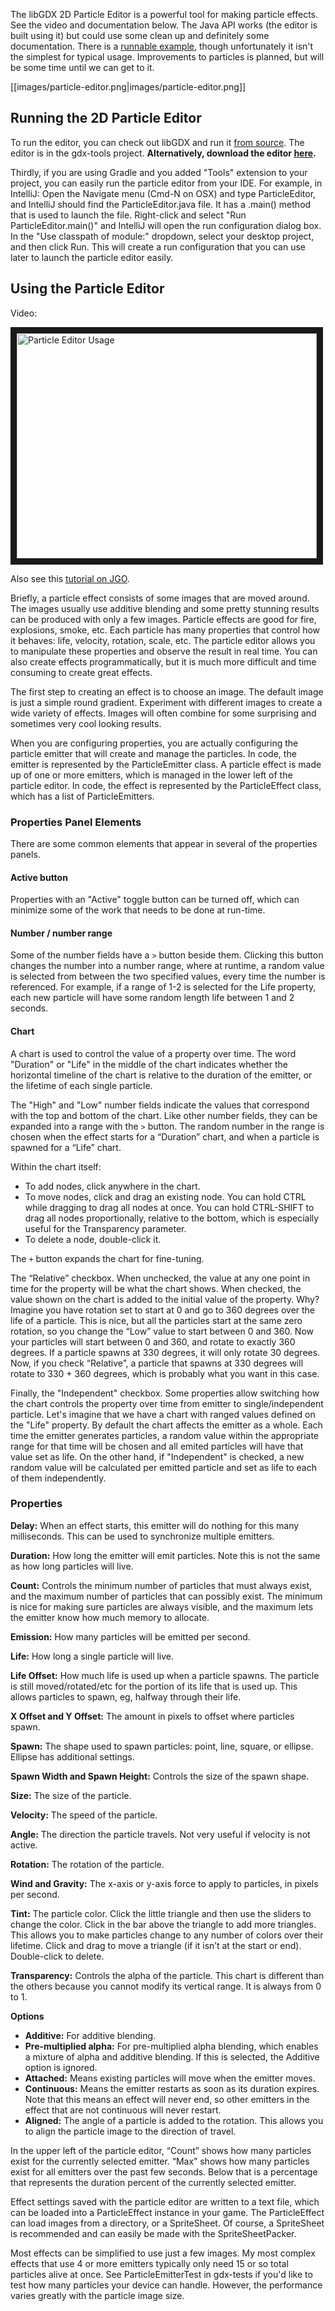 The libGDX 2D Particle Editor is a powerful tool for making particle effects. See the video and documentation below. The Java API works (the editor is built using it) but could use some clean up and definitely some documentation. There is a [runnable example](https://github.com/libgdx/libgdx/blob/master/tests/gdx-tests/src/com/badlogic/gdx/tests/ParticleEmitterTest.java), though unfortunately it isn't the simplest for typical usage. Improvements to particles is planned, but will be some time until we can get to it.

[[images/particle-editor.png|images/particle-editor.png]]

## Running the 2D Particle Editor ##

To run the editor, you can check out libGDX and run it [from source](https://libgdx.com/dev/from_source/). The editor is in the gdx-tools project. **Alternatively, download the editor [here](https://libgdx-nightlies.s3.eu-central-1.amazonaws.com/libgdx-runnables/runnable-2D-particles.jar).**

Thirdly, if you are using Gradle and you added "Tools" extension to your project, you can easily run the particle editor from your IDE. For example, in IntelliJ: Open the Navigate menu (Cmd-N on OSX) and type ParticleEditor, and IntelliJ should find the ParticleEditor.java file. It has a .main() method that is used to launch the file. Right-click and select "Run ParticleEditor.main()" and IntelliJ will open the run configuration dialog box. In the "Use classpath of module:" dropdown, select your desktop project, and then click Run. This will create a run configuration that you can use later to launch the particle editor easily.

## Using the Particle Editor ##

Video:

<a href="http://www.youtube.com/watch?feature=player_embedded&v=w8xkf3O4nho
" target="_blank"><img src="http://img.youtube.com/vi/w8xkf3O4nho/0.jpg"
alt="Particle Editor Usage" width="480" height="360" border="10" /></a>

Also see this [tutorial on JGO](https://jvm-gaming.org/t/particle-effects-in-libgdx/41758).

Briefly, a particle effect consists of some images that are moved around. The images usually use additive blending and some pretty stunning results can be produced with only a few images. Particle effects are good for fire, explosions, smoke, etc. Each particle has many properties that control how it behaves: life, velocity, rotation, scale, etc. The particle editor allows you to manipulate these properties and observe the result in real time. You can also create effects programmatically, but it is much more difficult and time consuming to create great effects.

The first step to creating an effect is to choose an image. The default image is just a simple round gradient. Experiment with different images to create a wide variety of effects. Images will often combine for some surprising and sometimes very cool looking results.

When you are configuring properties, you are actually configuring the particle emitter that will create and manage the particles. In code, the emitter is represented by the ParticleEmitter class. A particle effect is made up of one or more emitters, which is managed in the lower left of the particle editor. In code, the effect is represented by the ParticleEffect class, which has a list of ParticleEmitters.

### Properties Panel Elements ###

There are some common elements that appear in several of the properties panels.

#### Active button ####

Properties with an "Active" toggle button can be turned off, which can minimize some of the work that needs to be done at run-time.

#### Number / number range ####

Some of the number fields have a `>` button beside them. Clicking this button changes the number into a number range, where at runtime, a random value is selected from between the two specified values, every time the number is referenced. For example, if a range of 1-2 is selected for the Life property, each new particle will have some random length life between 1 and 2 seconds.

#### Chart ####

A chart is used to control the value of a property over time. The word "Duration" or "Life" in the middle of the chart indicates whether the horizontal timeline of the chart is relative to the duration of the emitter, or the lifetime of each single particle.

The "High" and "Low" number fields indicate the values that correspond with the top and bottom of the chart. Like other number fields, they can be expanded into a range with the `>` button. The random number in the range is chosen when the effect starts for a “Duration” chart, and when a particle is spawned for a “Life” chart.

Within the chart itself:
* To add nodes, click anywhere in the chart.
* To move nodes, click and drag an existing node. You can hold CTRL while dragging to drag all nodes at once. You can hold CTRL-SHIFT to drag all nodes proportionally, relative to the bottom, which is especially useful for the Transparency parameter.
* To delete a node, double-click it.

The `+` button expands the chart for fine-tuning.

The “Relative” checkbox. When unchecked, the value at any one point in time for the property will be what the chart shows. When checked, the value shown on the chart is added to the initial value of the property. Why? Imagine you have rotation set to start at 0 and go to 360 degrees over the life of a particle. This is nice, but all the particles start at the same zero rotation, so you change the “Low” value to start between 0 and 360. Now your particles will start between 0 and 360, and rotate to exactly 360 degrees. If a particle spawns at 330 degrees, it will only rotate 30 degrees. Now, if you check “Relative”, a particle that spawns at 330 degrees will rotate to 330 + 360 degrees, which is probably what you want in this case.

Finally, the "Independent" checkbox. Some properties allow switching how the chart controls the property over time from emitter to single/independent particle. Let's imagine that we have a chart with ranged values defined on the "Life" property. By default the chart affects the emitter as a whole. Each time the emitter generates particles, a random value within the appropriate range for that time will be chosen and all emited particles will have that value set as life. On the other hand, if "Independent" is checked, a new random value will be calculated per emitted particle and set as life to each of them independently.

### Properties ###

**Delay:** When an effect starts, this emitter will do nothing for this many milliseconds. This can be used to synchronize multiple emitters.

**Duration:** How long the emitter will emit particles. Note this is not the same as how long particles will live.

**Count:** Controls the minimum number of particles that must always exist, and the maximum number of particles that can possibly exist. The minimum is nice for making sure particles are always visible, and the maximum lets the emitter know how much memory to allocate.

**Emission:** How many particles will be emitted per second.

**Life:** How long a single particle will live.

**Life Offset:** How much life is used up when a particle spawns. The particle is still moved/rotated/etc for the portion of its life that is used up. This allows particles to spawn, eg, halfway through their life.

**X Offset and Y Offset:** The amount in pixels to offset where particles spawn.

**Spawn:** The shape used to spawn particles: point, line, square, or ellipse. Ellipse has additional settings.

**Spawn Width and Spawn Height:** Controls the size of the spawn shape.

**Size:** The size of the particle.

**Velocity:** The speed of the particle.

**Angle:** The direction the particle travels. Not very useful if velocity is not active.

**Rotation:** The rotation of the particle.

**Wind and Gravity:** The x-axis or y-axis force to apply to particles, in pixels per second.

**Tint:** The particle color. Click the little triangle and then use the sliders to change the color. Click in the bar above the triangle to add more triangles. This allows you to make particles change to any number of colors over their lifetime. Click and drag to move a triangle (if it isn’t at the start or end). Double-click to delete.

**Transparency:** Controls the alpha of the particle. This chart is different than the others because you cannot modify its vertical range. It is always from 0 to 1.

**Options**
 - **Additive:** For additive blending.
 - **Pre-multiplied alpha:** For pre-multiplied alpha blending, which enables a mixture of alpha and additive blending. If this is selected, the Additive option is ignored.
 - **Attached:** Means existing particles will move when the emitter moves.
 - **Continuous:** Means the emitter restarts as soon as its duration expires. Note that this means an effect will never end, so other emitters in the effect that are not continuous will never restart.
 - **Aligned:** The angle of a particle is added to the rotation. This allows you to align the particle image to the direction of travel.

In the upper left of the particle editor, “Count” shows how many particles exist for the currently selected emitter. “Max” shows how many particles exist for all emitters over the past few seconds. Below that is a percentage that represents the duration percent of the currently selected emitter.

Effect settings saved with the particle editor are written to a text file, which can be loaded into a ParticleEffect instance in your game. The ParticleEffect can load images from a directory, or a SpriteSheet. Of course, a SpriteSheet is recommended and can easily be made with the SpriteSheetPacker.

Most effects can be simplified to use just a few images. My most complex effects that use 4 or more emitters typically only need 15 or so total particles alive at once. See ParticleEmitterTest in gdx-tests if you'd like to test how many particles your device can handle. However, the performance varies greatly with the particle image size.
